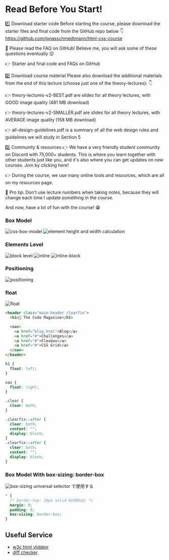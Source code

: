 # Read Before You Start!

1️⃣ Download starter code
Before starting the course, please download the starter files and final code from the GitHub repo below 👇
https://github.com/jonasschmedtmann/html-css-course

🚨 Please read the FAQ on GitHub! Believe me, you will ask some of these questions eventually 😉

👉 Starter and final code and FAQs on GitHub

2️⃣ Download course material
Please also download the additional materials from the end of this lecture (choose just one of the theory-lectures): 👇

👉 theory-lectures-v2-BEST.pdf are slides for all theory lectures, with GOOD image quality (481 MB download)

👉 theory-lectures-v2-SMALLER.pdf are slides for all theory lectures, with AVERAGE image quality (158 MB download)

👉 all-design-guidelines.pdf is a summary of all the web design rules and guidelines we will study in Section 5

3️⃣ Community & resources
👉 We have a very friendly student community on Discord with 75,000+ students. This is where you learn together with other students just like you, and it's also where you can get updates on new courses. Join by clicking here!

👉 During the course, we use many online tools and resources, which are all on my resources page.

👋 Pro tip: Don't use lecture numbers when taking notes, because they will change each time I update something in the course.

And now, have a lot of fun with the course! 😁

### Box Model

![css-box-model](./img/css-box-model.png)
![element height and width calculation](./img/height-and-width-calculation.png)

### Elements Level

![block level](./img/block-level.png)
![inline](./img/inline.png)
![inline-block](./img/inline-block.png)

### Positioning

![positioning](./img/positioning.png)

### float

![float](./img/float.png)

```html
<header class="main-header clearfix">
  <h1>📘 The Code Magazine</h1>

  <nav>
    <a href="blog.html">Blog</a>
    <a href="#">Challenges</a>
    <a href="#">Flexbox</a>
    <a href="#">CSS Grid</a>
  </nav>
</header>
```

```css
h1 {
  float: left;
}

nav {
  float: right;
}

.clear {
  clear: both;
}

.clearfix::after {
  clear: both;
  content: "";
  display: block;
}
.clearfix::after {
  clear: both;
  content: "";
  display: block;
}
```

### Box Model With box-sizing: border-box

![box-sizing](./img/box-sizing.png)
universal selector で使用する

```css
* {
  /* border-top: 10px solid #1098ad; */
  margin: 0;
  padding: 0;
  box-sizing: border-box;
}
```

## Useful Service

- [w3c html vlidator](https://validator.w3.org/)
- [diff checker](https://www.diffchecker.com/)
